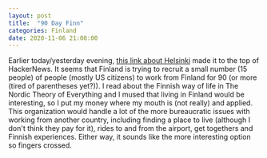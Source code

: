 ```yaml
---
layout: post
title:  "90 Day Finn"
categories: Finland
date: 2020-11-06 21:08:00
---
```


Earlier today/yesterday evening, [this link about Helsinki](https://www.helsinkibusinesshub.fi/90-day-finn/) made it to the top of HackerNews. It seems that Finland is trying to recruit a small number (15 people) of people (mostly US citizens) to work from Finland for 90 (or more (tired of parentheses yet?)). I read about the Finnish way of life in The Nordic Theory of Everything and I mused that living in Finland would be interesting, so I put my money where my mouth is (not really) and applied. This organization would handle a lot of the more bureaucratic issues with working from another country, including finding a place to live (although I don't think they pay for it), rides to and from the airport, get togethers and Finnish experiences. Either way, it sounds like the more interesting option so fingers crossed.